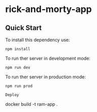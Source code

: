 # rick-and-morty-app

## Quick Start
To install this dependency use:

```
npm install
```
To run ther server in development mode:
```
npm run dev
```
To run ther server in production mode:
```
npm run prod

Deploy
```
docker build -t ram-app .
